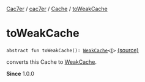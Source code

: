 [Cac7er](../../index.md) / [cac7er](../index.md) / [Cache](index.md) / [toWeakCache](./to-weak-cache.md)

# toWeakCache

`abstract fun toWeakCache(): `[`WeakCache`](../-weak-cache/index.md)`<`[`T`](index.md#T)`>` [(source)](http://2wiqua.wcaokaze.com/gitbucket/wcaokaze/Cac7er/blob/master/src/main/java/cac7er/Cache.kt#L75)

converts this Cache to [WeakCache](../-weak-cache/index.md).

**Since**
1.0.0


